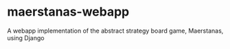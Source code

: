 # maerstanas-webapp
A webapp implementation of the abstract strategy board game, Maerstanas, using Django
